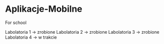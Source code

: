 # Aplikacje-Mobilne
For school

Labolatoria 1 -> zrobione
Labolatoria 2 -> zrobione
Labolatoria 3 -> zrobione
Labolatoria 4 -> w trakcie